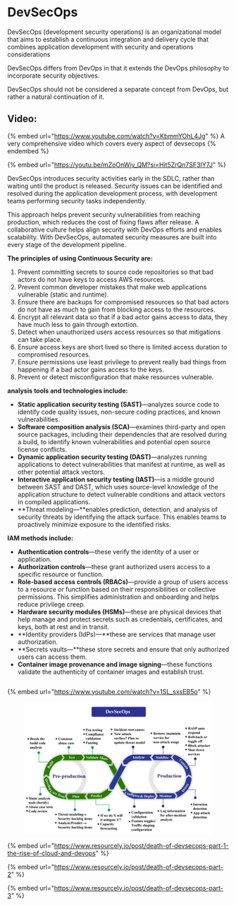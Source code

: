 # DevSecOps

DevSecOps (development security operations) is an organizational model that aims to establish a continuous integration and delivery cycle that combines application development with security and operations considerations

DevSecOps differs from DevOps in that it extends the DevOps philosophy to incorporate security objectives.

DevSecOps should not be considered a separate concept from DevOps, but rather a natural continuation of it.

## Video:

{% embed url="https://www.youtube.com/watch?v=KbmmYOhL4Jg" %}
A very comprehensive video which covers every aspect of devsecops
{% endembed %}

{% embed url="https://youtu.be/mZoOnWjv_QM?si=Hit5ZrQn7SF3IY7J" %}

DevSecOps introduces security activities early in the SDLC, rather than waiting until the product is released. Security issues can be identified and resolved during the application development process, with development teams performing security tasks independently.

This approach helps prevent security vulnerabilities from reaching production, which reduces the cost of fixing flaws after release. A collaborative culture helps align security with DevOps efforts and enables scalability. With DevSecOps, automated security measures are built into every stage of the development pipeline.

**The principles of using Continuous Security are:**

1. Prevent committing secrets to source code repositories so that bad actors do not have keys to access AWS resources.
2. Prevent common developer mistakes that make web applications vulnerable (static and runtime).
3. Ensure there are backups for compromised resources so that bad actors do not have as much to gain from blocking access to the resources.&#x20;
4. Encrypt all relevant data so that if a bad actor gains access to data, they have much less to gain through extortion.
5. Detect when unauthorized users access resources so that mitigations can take place.&#x20;
6. Ensure access keys are short lived  so there is limited access duration to compromised resources.
7. Ensure permissions use least privilege to prevent really bad things from happening if a bad actor gains access to the keys.
8. Prevent or detect misconfiguration that make resources vulnerable.





**analysis tools and technologies include:**

* **Static application security testing (SAST)**—analyzes source code to identify code quality issues, non-secure coding practices, and known vulnerabilities.&#x20;
* **Software composition analysis (SCA)**—examines third-party and open source packages, including their dependencies that are resolved during a build, to identify known vulnerabilities and potential open source license conflicts.&#x20;
* **Dynamic application security testing (DAST)**—analyzes running applications to detect vulnerabilities that manifest at runtime, as well as other potential attack vectors.
* **Interactive application security testing (IAST)**—is a middle ground between SAST and DAST, which uses source-level knowledge of the application structure to detect vulnerable conditions and attack vectors in compiled applications.
* **Threat modeling—**enables prediction, detection, and analysis of security threats by identifying the attack surface. This enables teams to proactively minimize exposure to the identified risks.



**IAM methods include:**

* **Authentication controls**—these verify the identity of a user or application.&#x20;
* **Authorization controls**—these grant authorized users access to a specific resource or function.
* **Role-based access controls (RBACs)**—provide a group of users access to a resource or function based on their responsibilities or collective permissions. This simplifies administration and onboarding and helps reduce privilege creep.&#x20;
* **Hardware security modules (HSMs)**—these are physical devices that help manage and protect secrets such as credentials, certificates, and keys, both at rest and in transit.
* **Identity providers (IdPs)—**these are services that manage user authorization.
* **Secrets vaults—**these store secrets and ensure that only authorized users can access them.
* **Container image provenance and image signing**—these functions validate the authenticity of container images and establish trust.

```
```

{% embed url="https://www.youtube.com/watch?v=1SL_sxsEB5o" %}

<figure><img src="../../.gitbook/assets/image (1) (1) (1) (1) (1) (1) (1) (1) (1) (1) (1) (1) (1) (1).png" alt=""><figcaption></figcaption></figure>

{% embed url="https://www.resourcely.io/post/death-of-devsecops-part-1-the-rise-of-cloud-and-devops" %}

{% embed url="https://www.resourcely.io/post/death-of-devsecops-part-2" %}

{% embed url="https://www.resourcely.io/post/death-of-devsecops-part-3" %}
